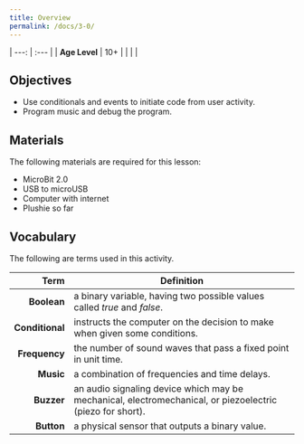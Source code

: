 ```yaml
---
title: Overview
permalink: /docs/3-0/
---
```


| ---: | :--- |
| **Age Level** | 10+ |
|   |   |

## Objectives
- Use conditionals and events to initiate code from user activity.
- Program music and debug the program.

## Materials
The following materials are required for this lesson:
- MicroBit 2.0
- USB to microUSB
- Computer with internet
- Plushie so far

## Vocabulary
The following are terms used in this activity.

 Term | Definition
 ---: | --
**Boolean**  |  a binary variable, having two possible values called *true* and *false*.
**Conditional**  |  instructs the computer on the decision to make when given some conditions.
**Frequency**  |  the number of sound waves that pass a fixed point in unit time.
**Music**  |  a combination of frequencies and time delays.
**Buzzer**  |  an audio signaling device which may be mechanical, electromechanical, or piezoelectric (piezo for short).
**Button**  |  a physical sensor that outputs a binary value.
